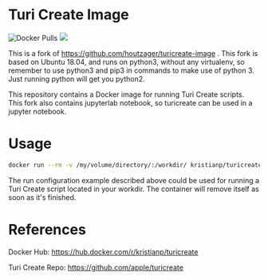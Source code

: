 # Turi Create Image
![Docker Pulls](https://img.shields.io/docker/pulls/kristianp/turicreate?style=for-the-badge)
[![](https://images.microbadger.com/badges/image/kristianp/turicreate.svg)](https://microbadger.com/images/kristianp/turicreate "Get your own image badge on microbadger.com")

This is a fork of https://github.com/houtzager/turicreate-image .  This fork is based on Ubuntu 18.04, and runs on python3, without any virtualenv, so remember to use python3 and pip3 in commands to make use of python 3. Just running python will get you python2.


This repository contains a Docker image for running Turi Create scripts.  This fork also contains jupyterlab notebook, so turicreate can be used in a jupyter notebook.

# Usage
```bash
docker run --rm -v /my/volume/directory/:/workdir/ kristianp/turicreate -p 8888:8888 jupyter notebook --ip=0.0.0.0 --allow-root
```

The run configuration example described above could be used for running a Turi Create script located in your workdir. The container will remove itself as soon as it's finished.

# References
Docker Hub: https://hub.docker.com/r/kristianp/turicreate

Turi Create Repo: https://github.com/apple/turicreate
